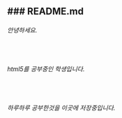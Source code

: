 <h2>### README.md</h2>
<h6>안녕하세요.</h6><br>
<h6>html5를 공부중인 학생입니다.</h6><br>
<h6>하루하루 공부한것을 이곳에 저장중입니다.</h6>
